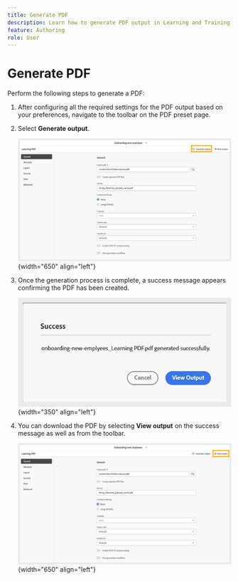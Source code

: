 ```yaml
---
title: Generate PDF
description: Learn how to generate PDF output in Learning and Training content. 
feature: Authoring 
role: User
---
```

# Generate PDF 

Perform the following steps to generate a PDF: 

1. After configuring all the required settings for the PDF output based on your preferences, navigate to the toolbar on the PDF preset page. 
1. Select **Generate output**. 

    ![](assets/generate-output-pdf.png){width="650" align="left"}
    
1. Once the generation process is complete, a success message appears confirming the PDF has been created.  

    ![](assets/learning-pdf-generated.png){width="350" align="left"} 

1. You can download the PDF by selecting **View output** on the success message as well as from the toolbar. 

    ![](assets/view-output.png){width="650" align="left"}


   

    
